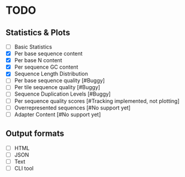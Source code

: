 # TODO

## Statistics & Plots

- [ ] Basic Statistics
- [x] Per base sequence content
- [x] Per base N content
- [x] Per sequence GC content
- [x] Sequence Length Distribution
- [ ] Per base sequence quality [#Buggy]
- [ ] Per tile sequence quality [#Buggy]
- [ ] Sequence Duplication Levels [#Buggy]
- [ ] Per sequence quality scores [#Tracking implemented, not plotting]
- [ ] Overrepresented sequences [#No support yet]
- [ ] Adapter Content [#No support yet]

## Output formats

- [ ] HTML
- [ ] JSON
- [ ] Text
- [ ] CLI tool